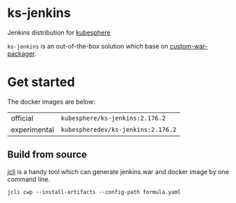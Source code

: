 # ks-jenkins
Jenkins distribution for [kubesphere](https://github.com/kubesphere/kubesphere)

`ks-jenkins` is an out-of-the-box solution which base on [custom-war-packager](https://github.com/jenkinsci/custom-war-packager).

# Get started
The docker images are below:

| | |
|---|---|
| official | `kubesphere/ks-jenkins:2.176.2` |
| experimental | `kubespheredev/ks-jenkins:2.176.2` |

## Build from source

[jcli](https://github.com/jenkins-zh/jenkins-cli) is a handy tool which can generate jenkins.war and docker image by one command line.

`jcli cwp --install-artifacts --config-path formula.yaml`
